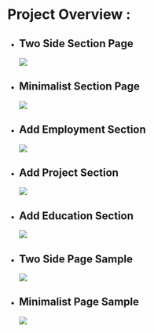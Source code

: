 <h1>Project Overview :</h1>

<ul>
  <li><h2>Two Side Section Page</h2></li>
  <img src="https://github.com/Yugal2003/Resume-Builder-App---Vanilla-Javascript/assets/132428388/1be706d2-870b-47bb-99c3-47032f2752e2" /><br>
</ul>

<ul>
  <li><h2>Minimalist Section Page</h2></li>
  <img src="https://github.com/Yugal2003/Resume-Builder-App---Vanilla-Javascript/assets/132428388/1906811a-ec87-4f71-b918-316ff0fb2541" /><br>
</ul>

<ul>
  <li><h2>Add Employment Section</h2></li>
  <img src="https://github.com/Yugal2003/Resume-Builder-App---Vanilla-Javascript/assets/132428388/b5e03b54-2236-41b4-a212-b78e4c837138" /><br>
</ul>

<ul>
  <li><h2>Add Project Section</h2></li>
  <img src="https://github.com/Yugal2003/Resume-Builder-App---Vanilla-Javascript/assets/132428388/6748a1ff-ea6c-4f8b-b203-1ed6c1618914" /><br>
</ul>

<ul>
  <li><h2>Add Education Section</h2></li>
  <img src="https://github.com/Yugal2003/Resume-Builder-App---Vanilla-Javascript/assets/132428388/77c8a474-156d-43bd-881c-782f1ce0c950" /><br>
</ul>

<ul>
  <li><h2>Two Side Page Sample </h2></li>
  <img src="https://github.com/Yugal2003/Resume-Builder-App---Vanilla-Javascript/assets/132428388/06d213e1-3827-4499-8e9b-a6763fa2ea0a" /><br>
</ul>

<ul>
  <li><h2>Minimalist Page Sample</h2></li>
  <img src="https://github.com/Yugal2003/Resume-Builder-App---Vanilla-Javascript/assets/132428388/48c991b2-ae12-4ed3-ba49-47b8d9ca63f4" /><br>
</ul>
